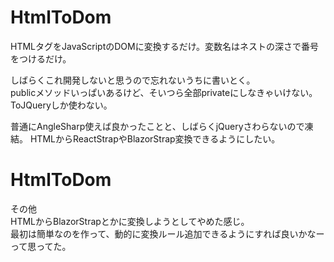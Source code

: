 # HtmlToDom
HTMLタグをJavaScriptのDOMに変換するだけ。変数名はネストの深さで番号をつけるだけ。

しばらくこれ開発しないと思うので忘れないうちに書いとく。  
publicメソッドいっぱいあるけど、そいつら全部privateにしなきゃいけない。
ToJQueryしか使わない。

普通にAngleSharp使えば良かったことと、しばらくjQueryさわらないので凍結。
HTMLからReactStrapやBlazorStrap変換できるようにしたい。

# HtmlToDom
その他  
HTMLからBlazorStrapとかに変換しようとしてやめた感じ。  
最初は簡単なのを作って、動的に変換ルール追加できるようにすれば良いかなーって思ってた。
